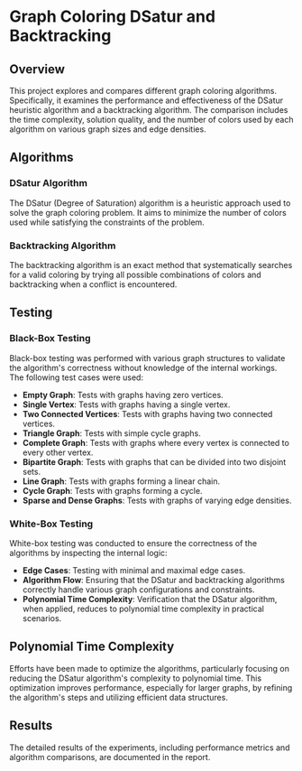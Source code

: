 # Graph Coloring DSatur and Backtracking

## Overview

This project explores and compares different graph coloring algorithms. Specifically, it examines the performance and effectiveness of the DSatur heuristic algorithm and a backtracking algorithm. The comparison includes the time complexity, solution quality, and the number of colors used by each algorithm on various graph sizes and edge densities.

## Algorithms

### DSatur Algorithm

The DSatur (Degree of Saturation) algorithm is a heuristic approach used to solve the graph coloring problem. It aims to minimize the number of colors used while satisfying the constraints of the problem.

### Backtracking Algorithm

The backtracking algorithm is an exact method that systematically searches for a valid coloring by trying all possible combinations of colors and backtracking when a conflict is encountered.

## Testing

### Black-Box Testing

Black-box testing was performed with various graph structures to validate the algorithm's correctness without knowledge of the internal workings. The following test cases were used:
- **Empty Graph**: Tests with graphs having zero vertices.
- **Single Vertex**: Tests with graphs having a single vertex.
- **Two Connected Vertices**: Tests with graphs having two connected vertices.
- **Triangle Graph**: Tests with simple cycle graphs.
- **Complete Graph**: Tests with graphs where every vertex is connected to every other vertex.
- **Bipartite Graph**: Tests with graphs that can be divided into two disjoint sets.
- **Line Graph**: Tests with graphs forming a linear chain.
- **Cycle Graph**: Tests with graphs forming a cycle.
- **Sparse and Dense Graphs**: Tests with graphs of varying edge densities.

### White-Box Testing

White-box testing was conducted to ensure the correctness of the algorithms by inspecting the internal logic:
- **Edge Cases**: Testing with minimal and maximal edge cases.
- **Algorithm Flow**: Ensuring that the DSatur and backtracking algorithms correctly handle various graph configurations and constraints.
- **Polynomial Time Complexity**: Verification that the DSatur algorithm, when applied, reduces to polynomial time complexity in practical scenarios.

## Polynomial Time Complexity

Efforts have been made to optimize the algorithms, particularly focusing on reducing the DSatur algorithm's complexity to polynomial time. This optimization improves performance, especially for larger graphs, by refining the algorithm's steps and utilizing efficient data structures.

## Results

The detailed results of the experiments, including performance metrics and algorithm comparisons, are documented in the report. 
